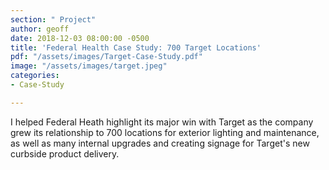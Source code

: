 ```yaml
---
section: " Project"
author: geoff
date: 2018-12-03 08:00:00 -0500
title: 'Federal Health Case Study: 700 Target Locations'
pdf: "/assets/images/Target-Case-Study.pdf"
image: "/assets/images/target.jpeg"
categories:
- Case-Study

---
```

I helped Federal Heath highlight its major win with Target as the company grew its relationship to 700 locations for exterior lighting and maintenance, as well as many internal upgrades and creating signage for Target's new curbside product delivery.